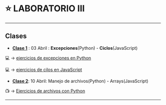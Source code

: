 # :star: LABORATORIO III

---

## Clases

- [**Clase 1**](https://github.com/eugenia1984/UTN-FRSR-Programacion/tree/main/2do_anio_1er_semestre/laboratorioIII/clase01) : 03 Abril : **Excepciones**(Python) - **Ciclos**(JavaScript)

:computer: -> [ejercicios de excepciones en Python](https://github.com/eugenia1984/UTN-FRSR-Programacion/tree/main/2do_anio_1er_semestre/laboratorioIII/excepciones/leccion1)

:computer: -> [ejercicios de cilos en JavaScript](https://github.com/eugenia1984/UTN-FRSR-Programacion/tree/main/2do_anio_1er_semestre/laboratorioIII/tecnicatura_3_js/leccion1)

- [**Clase 2**](https://github.com/eugenia1984/UTN-FRSR-Programacion/tree/main/2do_anio_1er_semestre/laboratorioIII/clase02): 10 Abril: Manejo de archivos(Python) - Arrays(JavaScript)

:tv: -> [Ejercicios de archivos con Python](https://github.com/eugenia1984/UTN-FRSR-Programacion/tree/main/2do_anio_1er_semestre/laboratorioIII/archivos-leccion2)

---
